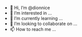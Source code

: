 - 👋 Hi, I’m @dionnice
- 👀 I’m interested in ...
- 🌱 I’m currently learning ...
- 💞️ I’m looking to collaborate on ...
- 📫 How to reach me ...

<!---
dionnice/dionnice is a ✨ special ✨ repository because its `README.md` (this file) appears on your GitHub profile.
You can click the Preview link to take a look at your changes.
--->
